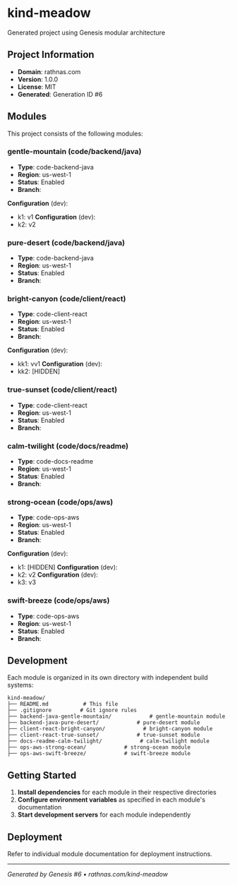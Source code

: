 # kind-meadow

Generated project using Genesis modular architecture

## Project Information

- **Domain**: rathnas.com
- **Version**: 1.0.0
- **License**: MIT
- **Generated**: Generation ID #6


## Modules

This project consists of the following modules:

### gentle-mountain (code/backend/java)
- **Type**: code-backend-java
- **Region**: us-west-1
- **Status**: Enabled
- **Branch**: 


**Configuration** (dev):
- k1: v1
**Configuration** (dev):
- k2: v2

### pure-desert (code/backend/java)
- **Type**: code-backend-java
- **Region**: us-west-1
- **Status**: Enabled
- **Branch**: 



### bright-canyon (code/client/react)
- **Type**: code-client-react
- **Region**: us-west-1
- **Status**: Enabled
- **Branch**: 


**Configuration** (dev):
- kk1: vv1
**Configuration** (dev):
- kk2: [HIDDEN]

### true-sunset (code/client/react)
- **Type**: code-client-react
- **Region**: us-west-1
- **Status**: Enabled
- **Branch**: 



### calm-twilight (code/docs/readme)
- **Type**: code-docs-readme
- **Region**: us-west-1
- **Status**: Enabled
- **Branch**: 



### strong-ocean (code/ops/aws)
- **Type**: code-ops-aws
- **Region**: us-west-1
- **Status**: Enabled
- **Branch**: 


**Configuration** (dev):
- k1: [HIDDEN]
**Configuration** (dev):
- k2: v2
**Configuration** (dev):
- k3: v3

### swift-breeze (code/ops/aws)
- **Type**: code-ops-aws
- **Region**: us-west-1
- **Status**: Enabled
- **Branch**: 




## Development

Each module is organized in its own directory with independent build systems:

```
kind-meadow/
├── README.md           # This file
├── .gitignore         # Git ignore rules
├── backend-java-gentle-mountain/            # gentle-mountain module
├── backend-java-pure-desert/            # pure-desert module
├── client-react-bright-canyon/            # bright-canyon module
├── client-react-true-sunset/            # true-sunset module
├── docs-readme-calm-twilight/            # calm-twilight module
├── ops-aws-strong-ocean/            # strong-ocean module
├── ops-aws-swift-breeze/            # swift-breeze module
```

## Getting Started

1. **Install dependencies** for each module in their respective directories
2. **Configure environment variables** as specified in each module's documentation
3. **Start development servers** for each module independently

## Deployment

Refer to individual module documentation for deployment instructions.

---
*Generated by Genesis #6 • rathnas.com/kind-meadow*